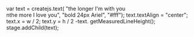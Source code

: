 var text = createjs.text(
 "the longer I'm with you\
 nthe more I love you",
 "bold 24px Ariel", "#fff");
 text.textAlign = "center";
 text.x = w / 2;
 text.y = h / 2 -text.
 getMeasuredLineHeight();
 stage.addChild(text);
